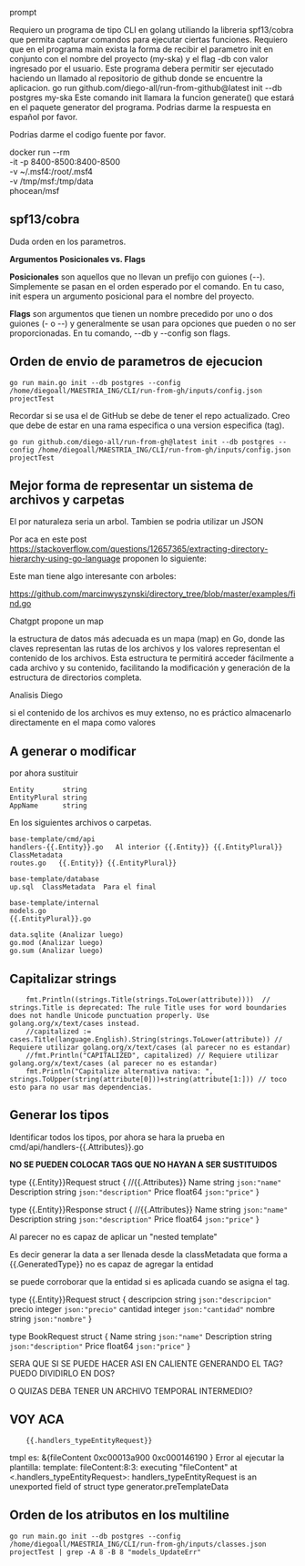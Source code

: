 

prompt

Requiero un programa de tipo CLI en golang utiliando la libreria spf13/cobra que permita capturar comandos para ejecutar ciertas funciones. Requiero que en el programa main exista la forma de recibir el parametro init en conjunto con el nombre del proyecto (my-ska) y el flag -db con valor ingresado por el usuario. Este programa debera permitir ser ejecutado haciendo un llamado al repositorio de github donde se encuentre la aplicacion. go run github.com/diego-all/run-from-github@latest init --db postgres my-ska Este comando init llamara la funcion generate() que estará en el paquete generator del programa. Podrias darme la respuesta en español por favor.

Podrias darme el codigo fuente por favor.


docker run --rm \
-it -p 8400-8500:8400-8500 \
-v ~/.msf4:/root/.msf4 \
-v /tmp/msf:/tmp/data \
phocean/msf



## spf13/cobra

Duda orden en los parametros.

**Argumentos Posicionales vs. Flags**

**Posicionales** son aquellos que no llevan un prefijo con guiones (--). Simplemente se pasan en el orden esperado por el comando. En tu caso, init espera un argumento posicional para el nombre del proyecto.

**Flags** son argumentos que tienen un nombre precedido por uno o dos guiones (- o --) y generalmente se usan para opciones que pueden o no ser proporcionadas. En tu comando, --db y --config son flags.




## Orden de envio de parametros de ejecucion

    go run main.go init --db postgres --config /home/diegoall/MAESTRIA_ING/CLI/run-from-gh/inputs/config.json projectTest

Recordar si se usa el de GitHub se debe de tener el repo actualizado. Creo que debe de estar en una rama especifica o una version especifica (tag).

    go run github.com/diego-all/run-from-gh@latest init --db postgres --config /home/diegoall/MAESTRIA_ING/CLI/run-from-gh/inputs/config.json projectTest


## Mejor forma de representar un sistema de archivos y carpetas



El por naturaleza seria un arbol.
Tambien se podria utilizar un JSON

Por aca en este post https://stackoverflow.com/questions/12657365/extracting-directory-hierarchy-using-go-language proponen lo siguiente:

Este man tiene algo interesante con arboles:

https://github.com/marcinwyszynski/directory_tree/blob/master/examples/find.go


Chatgpt propone un map

la estructura de datos más adecuada es un mapa (map) en Go, donde las claves representan las rutas de los archivos y los valores representan el contenido de los archivos. Esta estructura te permitirá acceder fácilmente a cada archivo y su contenido, facilitando la modificación y generación de la estructura de directorios completa.


Analisis Diego


si el contenido de los archivos es muy extenso, no es práctico almacenarlo directamente en el mapa como valores



## A generar o modificar 

por ahora sustituir

	Entity       string
	EntityPlural string
	AppName      string

En los siguientes archivos o carpetas.

    base-template/cmd/api
    handlers-{{.Entity}}.go   Al interior {{.Entity}} {{.EntityPlural}} ClassMetadata
    routes.go   {{.Entity}} {{.EntityPlural}}

    base-template/database
    up.sql  ClassMetadata  Para el final

    base-template/internal
    models.go
    {{.EntityPlural}}.go

    data.sqlite (Analizar luego)
    go.mod (Analizar luego)
    go.sum (Analizar luego) 



## Capitalizar strings

		fmt.Println((strings.Title(strings.ToLower(attribute))))  // strings.Title is deprecated: The rule Title uses for word boundaries does not handle Unicode punctuation properly. Use golang.org/x/text/cases instead.
		//capitalized := cases.Title(language.English).String(strings.ToLower(attribute)) // Requiere utilizar golang.org/x/text/cases (al parecer no es estandar)
		//fmt.Println("CAPITALIZED", capitalized) // Requiere utilizar golang.org/x/text/cases (al parecer no es estandar)
		fmt.Println("Capitalize alternativa nativa: ", strings.ToUpper(string(attribute[0]))+string(attribute[1:])) // toco esto para no usar mas dependencias.


## Generar los tipos

Identificar todos los tipos, por ahora se hara la prueba en cmd/api/handlers-{{.Attributes}}.go

 **NO SE PUEDEN COLOCAR TAGS QUE NO HAYAN A SER SUSTITUIDOS**


type {{.Entity}}Request struct {
	//{{.Attributes}}
	Name        string  `json:"name"`
	Description string  `json:"description"`
	Price       float64 `json:"price"`
}

type {{.Entity}}Response struct {
	//{{.Attributes}}
	Name        string  `json:"name"`
	Description string  `json:"description"`
	Price       float64 `json:"price"`
}



Al parecer no es capaz de aplicar un "nested template" 


Es decir generar la data a ser llenada desde la classMetadata que forma a {{.GeneratedType}}
no es capaz de agregar la entidad

se puede corroborar que la entidad si es aplicada cuando se asigna el tag.

type {{.Entity}}Request struct {
descripcion	string	`json:"descripcion"`
precio	integer	`json:"precio"`
cantidad	integer	`json:"cantidad"`
nombre	string	`json:"nombre"`
}

type BookRequest struct {
	Name        string  `json:"name"`
	Description string  `json:"description"`
	Price       float64 `json:"price"`
}

SERA QUE SI SE PUEDE HACER ASI EN CALIENTE GENERANDO EL TAG?
PUEDO DIVIDIRLO EN DOS?

O QUIZAS DEBA TENER UN ARCHIVO TEMPORAL INTERMEDIO?



## VOY ACA


        {{.handlers_typeEntityRequest}}
tmpl es: &{fileContent 0xc00013a900 0xc000146190  }
Error al ejecutar la plantilla: template: fileContent:8:3: executing "fileContent" at <.handlers_typeEntityRequest>: handlers_typeEntityRequest is an unexported field of struct type generator.preTemplateData



## Orden de los atributos en los multiline



	go run main.go init --db postgres --config /home/diegoall/MAESTRIA_ING/CLI/run-from-gh/inputs/classes.json projectTest | grep -A 8 -B 8 "models_UpdateErr"

